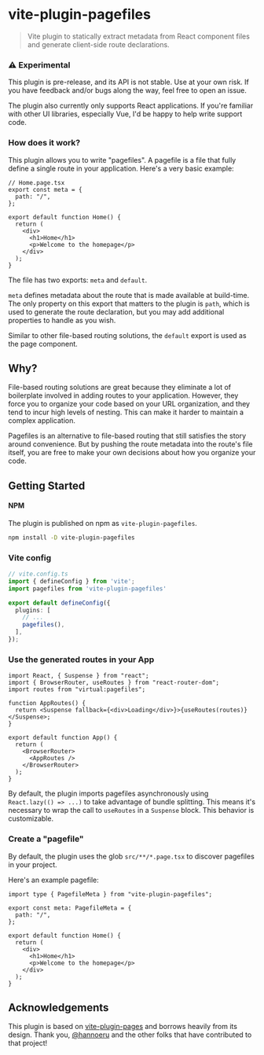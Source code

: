 
# vite-plugin-pagefiles

> Vite plugin to statically extract metadata from React component files and
generate client-side route declarations.

### ⚠️ Experimental

This plugin is pre-release, and its API is not stable. Use at your own risk. If
you have feedback and/or bugs along the way, feel free to open an issue.

The plugin also currently only supports React applications. If you're familiar
with other UI libraries, especially Vue, I'd be happy to help write support
code.

### How does it work?

This plugin allows you to write "pagefiles". A pagefile is a file that fully
define a single route in your application. Here's a very basic example:

```tsx
// Home.page.tsx
export const meta = {
  path: "/",
};

export default function Home() {
  return (
    <div>
      <h1>Home</h1>
      <p>Welcome to the homepage</p>
    </div>
  );
}
```

The file has two exports: `meta` and `default`.

`meta` defines metadata about the route that is made available at build-time.
The only property on this export that matters to the plugin is `path`, which is
used to generate the route declaration, but you may add additional properties to
handle as you wish.

Similar to other file-based routing solutions, the `default` export is used as
the page component.

## Why?

File-based routing solutions are great because they eliminate a lot of
boilerplate involved in adding routes to your application. However, they force
you to organize your code based on your URL organization, and they tend to incur
high levels of nesting. This can make it harder to maintain a complex
application.

Pagefiles is an alternative to file-based routing that still satisfies the story
around convenience. But by pushing the route metadata into the route's file itself,
you are free to make your own decisions about how you organize your code.

## Getting Started

#### NPM

The plugin is published on npm as `vite-plugin-pagefiles`.

```bash
npm install -D vite-plugin-pagefiles
````

### Vite config

```ts
// vite.config.ts
import { defineConfig } from 'vite';
import pagefiles from 'vite-plugin-pagefiles'

export default defineConfig({
  plugins: [
    // ...
    pagefiles(),
  ],
});
```

### Use the generated routes in your App

```tsx
import React, { Suspense } from "react";
import { BrowserRouter, useRoutes } from "react-router-dom";
import routes from "virtual:pagefiles";

function AppRoutes() {
  return <Suspense fallback={<div>Loading</div>}>{useRoutes(routes)}</Suspense>;
}

export default function App() {
  return (
    <BrowserRouter>
      <AppRoutes />
    </BrowserRouter>
  );
}
```

By default, the plugin imports pagefiles asynchronously using `React.lazy(() =>
...)` to take advantage of bundle splitting. This means it's necessary to wrap
the call to `useRoutes` in a `Suspense` block. This behavior is customizable.

### Create a "pagefile"

By default, the plugin uses the glob `src/**/*.page.tsx` to discover pagefiles
in your project.

Here's an example pagefile:

```tsx
import type { PagefileMeta } from "vite-plugin-pagefiles";

export const meta: PagefileMeta = {
  path: "/",
};

export default function Home() {
  return (
    <div>
      <h1>Home</h1>
      <p>Welcome to the homepage</p>
    </div>
  );
}
```

## Acknowledgements

This plugin is based on
[vite-plugin-pages](https://github.com/hannoeru/vite-plugin-pages) and borrows
heavily from its design. Thank you, [@hannoeru](https://github.com/hannoeru) and
the other folks that have contributed to that project!


